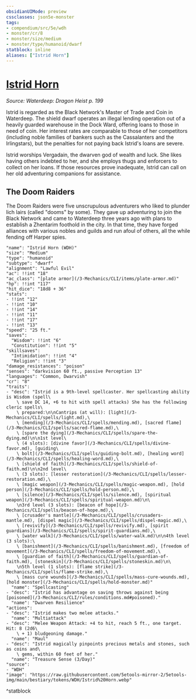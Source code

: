 ```yaml
---
obsidianUIMode: preview
cssclasses: json5e-monster
tags:
- compendium/src/5e/wdh
- monster/cr/8
- monster/size/medium
- monster/type/humanoid/dwarf
statblock: inline
aliases: ["Istrid Horn"]
---
```

# [Istrid Horn](3-Mechanics\CLI\bestiary\npc/istrid-horn-wdh.md)
*Source: Waterdeep: Dragon Heist p. 199*  

Istrid is regarded as the Black Network's Master of Trade and Coin in Waterdeep. The shield dwarf operates an illegal lending operation out of a heavily guarded warehouse in the Dock Ward, offering loans to those in need of coin. Her interest rates are comparable to those of her competitors (including noble families of bankers such as the Cassalanters and the Irlingstars), but the penalties for not paying back Istrid's loans are severe.

Istrid worships Vergadain, the dwarven god of wealth and luck. She likes having others indebted to her, and she employs thugs and enforcers to collect on her loans. If those resources prove inadequate, Istrid can call on her old adventuring companions for assistance.

## The Doom Raiders

The Doom Raiders were five unscrupulous adventurers who liked to plunder lich lairs (called "dooms" by some). They gave up adventuring to join the Black Network and came to Waterdeep three years ago with plans to establish a Zhentarim foothold in the city. In that time, they have forged alliances with various nobles and guilds and run afoul of others, all the while fending off Harper spies.

```statblock
"name": "Istrid Horn (WDH)"
"size": "Medium"
"type": "humanoid"
"subtype": "dwarf"
"alignment": "Lawful Evil"
"ac": !!int "18"
"ac_class": "[plate armor](/3-Mechanics/CLI/items/plate-armor.md)"
"hp": !!int "117"
"hit_dice": "18d8 + 36"
"stats":
- !!int "12"
- !!int "10"
- !!int "14"
- !!int "11"
- !!int "17"
- !!int "13"
"speed": "25 ft."
"saves":
  "Wisdom": !!int "6"
  "Constitution": !!int "5"
"skillsaves":
  "Intimidation": !!int "4"
  "Religion": !!int "3"
"damage_resistances": "poison"
"senses": "darkvision 60 ft., passive Perception 13"
"languages": "Common, Dwarvish"
"cr": "8"
"traits":
- "desc": "Istrid is a 9th-level spellcaster. Her spellcasting ability is Wisdom (spell\
    \ save DC 14, +6 to hit with spell attacks) She has the following cleric spells\
    \ prepared:\n\nCantrips (at will): [light](/3-Mechanics/CLI/spells/light.md),\
    \ [mending](/3-Mechanics/CLI/spells/mending.md), [sacred flame](/3-Mechanics/CLI/spells/sacred-flame.md),\
    \ [spare the dying](/3-Mechanics/CLI/spells/spare-the-dying.md)\n\n1st level\
    \ (4 slots): [divine favor](/3-Mechanics/CLI/spells/divine-favor.md), [guiding\
    \ bolt](/3-Mechanics/CLI/spells/guiding-bolt.md), [healing word](/3-Mechanics/CLI/spells/healing-word.md),\
    \ [shield of faith](/3-Mechanics/CLI/spells/shield-of-faith.md)\n\n2nd level\
    \ (3 slots): [lesser restoration](/3-Mechanics/CLI/spells/lesser-restoration.md),\
    \ [magic weapon](/3-Mechanics/CLI/spells/magic-weapon.md), [hold person](/3-Mechanics/CLI/spells/hold-person.md),\
    \ [silence](/3-Mechanics/CLI/spells/silence.md), [spiritual weapon](/3-Mechanics/CLI/spells/spiritual-weapon.md)\n\
    \n3rd level (3 slots): [beacon of hope](/3-Mechanics/CLI/spells/beacon-of-hope.md),\
    \ [crusader's mantle](/3-Mechanics/CLI/spells/crusaders-mantle.md), [dispel magic](/3-Mechanics/CLI/spells/dispel-magic.md),\
    \ [revivify](/3-Mechanics/CLI/spells/revivify.md), [spirit guardians](/3-Mechanics/CLI/spells/spirit-guardians.md),\
    \ [water walk](/3-Mechanics/CLI/spells/water-walk.md)\n\n4th level (3 slots):\
    \ [banishment](/3-Mechanics/CLI/spells/banishment.md), [freedom of movement](/3-Mechanics/CLI/spells/freedom-of-movement.md),\
    \ [guardian of faith](/3-Mechanics/CLI/spells/guardian-of-faith.md), [stoneskin](/3-Mechanics/CLI/spells/stoneskin.md)\n\
    \n5th level (1 slots): [flame strike](/3-Mechanics/CLI/spells/flame-strike.md),\
    \ [mass cure wounds](/3-Mechanics/CLI/spells/mass-cure-wounds.md), [hold monster](/3-Mechanics/CLI/spells/hold-monster.md)"
  "name": "Spellcasting"
- "desc": "Istrid has advantage on saving throws against being [poisoned](/3-Mechanics/CLI/rules/conditions.md#poisoned)."
  "name": "Dwarven Resilience"
"actions":
- "desc": "Istrid makes two melee attacks."
  "name": "Multiattack"
- "desc": "Melee Weapon Attack: +4 to hit, reach 5 ft., one target. Hit: 8 (2d6\
    \ + 1) bludgeoning damage."
  "name": "Maul"
- "desc": "Istrid magically pinpoints precious metals and stones, such as coins and\
    \ gems, within 60 feet of her."
  "name": "Treasure Sense (3/Day)"
"source":
- "WDH"
"image": "https://raw.githubusercontent.com/5etools-mirror-2/5etools-img/main/bestiary/tokens/WDH/Istrid%20Horn.webp"
```
^statblock